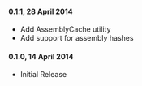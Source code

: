 #### 0.1.1, 28 April 2014
* Add AssemblyCache utility
* Add support for assembly hashes

#### 0.1.0, 14 April 2014
* Initial Release